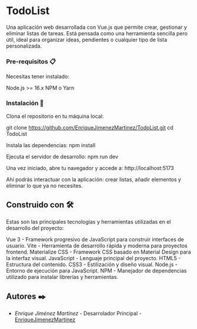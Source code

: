 # TodoList
Una aplicación web desarrollada con Vue.js que permite crear, gestionar y eliminar listas de tareas. Está pensada como una herramienta sencilla pero útil, ideal para organizar ideas, pendientes o cualquier tipo de lista personalizada.

### Pre-requisitos 📋
Necesitas tener instalado:

  Node.js >= 16.x
  NPM o Yarn


### Instalación 🔧

Clona el repositorio en tu máquina local:

  git clone https://github.com/EnriqueJimenezMartinez/TodoList.git
  cd TodoList

Instala las dependencias:
  npm install

Ejecuta el servidor de desarrollo:
  npm run dev

Una vez iniciado, abre tu navegador y accede a:
  http://localhost:5173

Ahí podrás interactuar con la aplicación: crear listas, añadir elementos y eliminar lo que ya no necesites.


## Construido con 🛠️

Estas son las principales tecnologías y herramientas utilizadas en el desarrollo del proyecto:

  Vue 3 - Framework progresivo de JavaScript para construir interfaces de usuario.
  Vite - Herramienta de desarrollo rápida y moderna para proyectos frontend.
  Materialize CSS - Framework CSS basado en Material Design para la interfaz visual.
  JavaScript - Lenguaje principal del proyecto.
  HTML5 - Estructura del contenido.
  CSS3 - Estilización y diseño visual.
  Node.js - Entorno de ejecución para JavaScript.
  NPM - Manejador de dependencias utilizado para instalar librerías y herramientas.

## Autores ✒️

* *Enrique Jiménez Martínez* - Desarrolador Principal - [EnriqueJimenezMartinez](https://github.com/EnriqueJimenzMartinez)

